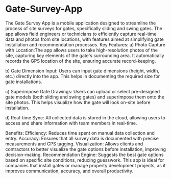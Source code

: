 # Gate-Survey-App
The Gate Survey App is a mobile application designed to streamline the process of site surveys for gates, specifically sliding and swing gates. The app allows field engineers or technicians to efficiently capture real-time data and photos from site locations, with features aimed at simplifying gate installation and recommendation processes.
Key Features:
a) Photo Capture with Location:The app allows users to take high-resolution photos of the site, capturing key elements of the gate's surrounding area.
It automatically records the GPS location of the site, ensuring accurate record-keeping.

b) Gate Dimension Input:
Users can input gate dimensions (height, width, etc.) directly into the app. This helps in documenting the required size for gate installations.

c) Superimpose Gate Drawings:
Users can upload or select pre-designed gate models (both sliding and swing gates) and superimpose them onto the site photos. This helps visualize how the gate will look on-site before installation.

d) Real-time Sync:
All collected data is stored in the cloud, allowing users to access and share information with team members in real-time.

Benefits:
Efficiency: Reduces time spent on manual data collection and entry.
Accuracy: Ensures that all survey data is documented with precise measurements and GPS tagging.
Visualization: Allows clients and contractors to better visualize the gate options before installation, improving decision-making.
Recommendation Engine: Suggests the best gate options based on specific site conditions, reducing guesswork.
This app is ideal for companies that install gates or manage property development projects, as it improves communication, accuracy, and overall productivity.
